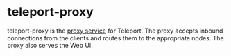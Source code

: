 # teleport-proxy

teleport-proxy is the [proxy service](https://gravitational.com/teleport/docs/architecture/#teleport-services) for Teleport. 
The proxy accepts inbound connections from the clients and routes them to the appropriate nodes. The proxy also serves the Web UI.
